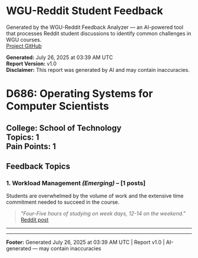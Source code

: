 # WGU-Reddit Student Feedback

Generated by the WGU-Reddit Feedback Analyzer — an AI-powered tool that processes Reddit student discussions to identify common challenges in WGU courses.  
[Project GitHub](https://wgudataninja.github.io/wgu-reddit-monitoring-pipeline/)

**Generated:** July 26, 2025 at 03:39 AM UTC  
**Report Version:** v1.0  
**Disclaimer:** This report was generated by AI and may contain inaccuracies.  
# D686: Operating Systems for Computer Scientists
**College:** School of Technology  
**Topics:** 1  
**Pain Points:** 1  
---
## Feedback Topics
### 1. Workload Management _(Emerging)_ – [1 posts]
Students are overwhelmed by the volume of work and the extensive time commitment needed to succeed in the course.  
> _"Four-Five hours of studying on week days, 12-14 on the weekend."_  
> [Reddit post](https://reddit.com/comments/1m10h9m)  
---
---
**Footer:** Generated July 26, 2025 at 03:39 AM UTC | Report v1.0 | AI-generated — may contain inaccuracies  